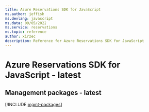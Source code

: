 ```yaml
---
title: Azure Reservations SDK for JavaScript
ms.author: jeffish
ms.devlang: javascript
ms.data: 09/05/2022
ms.service: reservations
ms.topic: reference
author: xirzec
description: Reference for Azure Reservations SDK for JavaScript
---
```

# Azure Reservations SDK for JavaScript - latest

## Management packages - latest
[!INCLUDE [mgmt-packages](reservations-mgmt-index.md)]